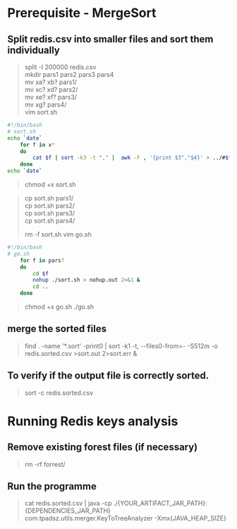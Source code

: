 # Prerequisite - MergeSort

## Split redis.csv into smaller files and sort them individually
> split -l 200000 redis.csv  
> mkdir pars1 pars2 pars3 pars4  
> mv xa? xb? pars1/  
> mv xc? xd? pars2/  
> mv xe? xf? pars3/  
> mv xg? pars4/  
> vim sort.sh
```bash
#!/bin/bash
# sort.sh 
echo `date`
    for f in x* 
    do 
        cat $f | sort -k3 -t "," |  awk -F , '{print $3","$4}' > ../#$f.sort
    done 
echo `date`
```

> chmod +x sort.sh

> cp sort.sh pars1/  
> cp sort.sh pars2/  
> cp sort.sh pars3/  
> cp sort.sh pars4/  
> 
> rm -f sort.sh
> vim go.sh
```bash
#!/bin/bash
# go.sh
    for f in pars? 
    do 
        cd $f
        nohup ./sort.sh > nohup.out 2>&1 &
        cd ..
    done 
```


> chmod +x go.sh
> ./go.sh

## merge the sorted files
> find . -name '*.sort' -print0 | sort -k1 -t, --files0-from=- -S512m -o redis.sorted.csv >sort.out 2>sort.err &

## To verify if the output file is correctly sorted.
> sort -c redis.sorted.csv  


# Running Redis keys analysis

## Remove existing forest files (if necessary)

> rm -rf forrest/

## Run the programme
> cat redis.sorted.csv | java -cp ./{YOUR_ARTIFACT_JAR_PATH}:{DEPENDENCIES_JAR_PATH} com.tpadsz.utils.merger.KeyToTreeAnalyzer -Xmx{JAVA_HEAP_SIZE}

